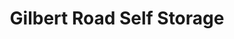 ---
title: "Gilbert Road Self Storage"
url: /gilbert/gilbert-road-self-storage/
shop: storage rental
---